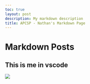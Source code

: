 ```yaml
---
toc: true
layout: post
description: My markdown description
title: APCSP - Nathan's Markdown Page
---
```

# Markdown Posts


## This is me in vscode

![]({{site.baseurl}}/images/nathan_vscode.png)